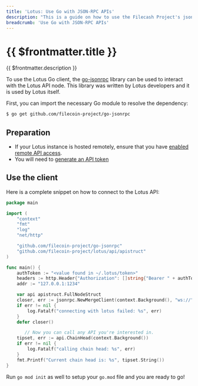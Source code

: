 ```yaml
---
title: 'Lotus: Use Go with JSON-RPC APIs'
description: "This is a guide on how to use the Filecash Project's json-rpc library to power a Go client to interact with the Lotus API."
breadcrumb: 'Use Go with JSON-RPC APIs'
---
```


# {{ $frontmatter.title }}

{{ $frontmatter.description }}

To use the Lotus Go client, the [go-jsonrpc](https://github.com/filecoin-project/go-jsonrpc) library can be used to interact with the Lotus API node. This library was written by Lotus developers and it is used by Lotus itself.

First, you can import the necessary Go module to resolve the dependency:

```bash
$ go get github.com/filecoin-project/go-jsonrpc
```

## Preparation

- If your Lotus instance is hosted remotely, ensure that you have [enabled remote API access](enable-remote-api-access.md).
- You will need to [generate an API token](api-token-generation.md)

## Use the client

Here is a complete snippet on how to connect to the Lotus API:

```go
package main

import (
	"context"
	"fmt"
	"log"
	"net/http"

	"github.com/filecoin-project/go-jsonrpc"
	"github.com/filecoin-project/lotus/api/apistruct"
)

func main() {
	authToken := "<value found in ~/.lotus/token>"
	headers := http.Header{"Authorization": []string{"Bearer " + authToken}}
	addr := "127.0.0.1:1234"

	var api apistruct.FullNodeStruct
	closer, err := jsonrpc.NewMergeClient(context.Background(), "ws://"+addr+"/rpc/v0", "Filecash", []interface{}{&api.Internal, &api.CommonStruct.Internal}, headers)
	if err != nil {
		log.Fatalf("connecting with lotus failed: %s", err)
	}
	defer closer()

       // Now you can call any API you're interested in.
	tipset, err := api.ChainHead(context.Background())
	if err != nil {
		log.Fatalf("calling chain head: %s", err)
	}
	fmt.Printf("Current chain head is: %s", tipset.String())
}

```

Run `go mod init` as well to setup your `go.mod` file and you are ready to go!
